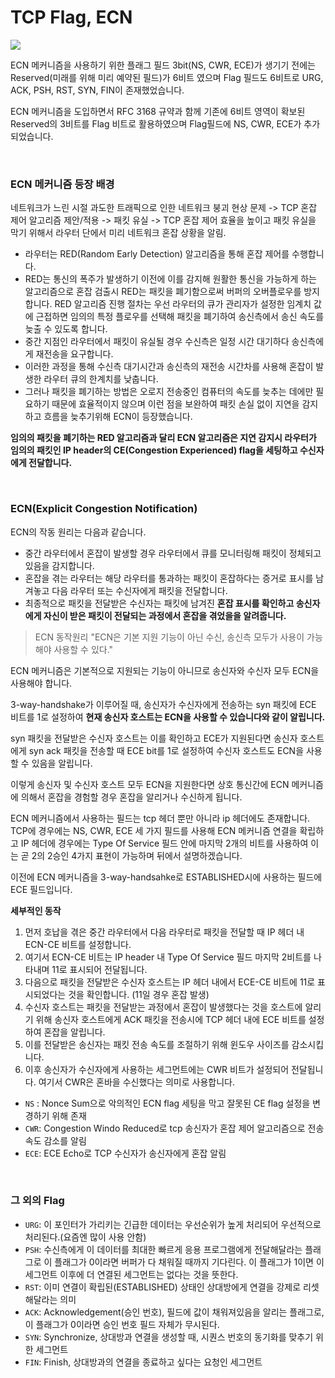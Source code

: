 # TCP Flag, ECN

![](https://postfiles.pstatic.net/MjAxOTA1MTVfMTkz/MDAxNTU3ODk4MjkyNzMw.ne0R09ZKfbH0hn5w3wvEcf-m469wWfBu8kSAnHdFI2sg.qT5Gl2BL0cBW_Soo2si9xWMaetDowy-Q5yT8OvWLNzMg.JPEG.ak0402/1.jpg?type=w773)


ECN 메커니즘을 사용하기 위한 플래그 필드 3bit(NS, CWR, ECE)가 생기기 전에는 Reserved(미래를 위해 미리 예약된 필드)가 6비트 였으며 Flag 필드도 6비트로 URG, ACK, PSH, RST, SYN, FIN이 존재했었습니다.

ECN 메커니즘을 도입하면서 RFC 3168 규약과 함께 기존에 6비트 영역이 확보된 Reserved의 3비트를 Flag 비트로 활용하였으며 Flag필드에 NS, CWR, ECE가 추가되었습니다.

<br>

### ECN 메커니즘 등장 배경

네트워크가 느린 시절 과도한 트래픽으로 인한 네트워크 붕괴 현상 문제 -> TCP 혼잡 제어 알고리즘 제안/적용 -> 패킷 유실 -> TCP 혼잡 제어 효율을 높이고 패킷 유실을 막기 위해서 라우터 단에서 미리 네트워크 혼잡 상황을 알림.

- 라우터는 RED(Random Early Detection) 알고리즘을 통해 혼잡 제어를 수행합니다.
- RED는 통신의 폭주가 발생하기 이전에 이를 감지해 원활한 통신을 가능하게 하는 알고리즘으로 혼잡 검출시 RED는 패킷을 폐기함으로써 버퍼의 오버플로우를 방지합니다. RED 알고리즘 진행 절차는 우선 라우터의 큐가 관리자가 설정한 임계치 값에 근접하면 임의의 특정 플로우를 선택해 패킷을 폐기하여 송신측에서 송신 속도를 늦출 수 있도록 합니다.
- 중간 지점인 라우터에서 패킷이 유실될 경우 수신측은 일정 시간 대기하다 송신측에게 재전송을 요구합니다.
- 이러한 과정을 통해 수신측 대기시간과 송신측의 재전송 시간차를 사용해 혼잡이 발생한 라우터 큐의 한계치를 낮춥니다.
- 그러나 패킷을 폐기하는 방법은 오로지 전송중인 컴퓨터의 속도를 늦추는 데에만 필요하기 때문에 효율적이지 않으며 이런 점을 보완하여 패킷 손실 없이 지연을 감지하고 흐름을 늦추기위해 ECN이 등장했습니다.

**임의의 패킷을 폐기하는 RED 알고리즘과 달리 ECN 알고리즘은 지연 감지시 라우터가 임의의 패킷인 IP header의 CE(Congestion Experienced) flag을 세팅하고 수신자에게 전달합니다.**

<br>

### ECN(Explicit Congestion Notification)

ECN의 작동 원리는 다음과 같습니다.
- 중간 라우터에서 혼잡이 발생할 경우 라우터에서 큐를 모니터링해 패킷이 정체되고 있음을 감지합니다.
- 혼잡을 겪는 라우터는 해당 라우터를 통과하는 패킷이 혼잡하다는 증거로 표시를 남겨놓고 다음 라우터 또는 수신자에게 패킷을 전달합니다.
- 최종적으로 패킷을 전달받은 수신자는 패킷에 남겨진 **혼잡 표시를 확인하고 송신자에게 자신이 받은 패킷이 전달되는 과정에서 혼잡을 겪었을을 알려줍니다.**

> ECN 동작원리 "ECN은 기본 지원 기능이 아닌 수신, 송신측 모두가 사용이 가능해야 사용할 수 있다."


ECN 메커니즘은 기본적으로 지원되는 기능이 아니므로 송신자와 수신자 모두 ECN을 사용해야 합니다.

3-way-handshake가 이루어질 때, 송신자가 수신자에게 전송하는 syn 패킷에 ECE 비트를 1로 설정하여 **현재 송신자 호스트는 ECN을 사용할 수 있습니다와 같이 알립니다.**

syn 패킷을 전달받은 수신자 호스트는 이를 확인하고 ECE가 지원된다면 송신자 호스트에게 syn ack 패킷을 전송할 때 ECE bit를 1로 설정하여 수신자 호스트도 ECN을 사용할 수 있음을 알립니다.

이렇게 송신자 및 수신자 호스트 모두 ECN을 지원한다면 상호 통신간에 ECN 메커니즘에 의해서 혼잡을 경험할 경우 혼잡을 알리거나 수신하게 됩니다.

ECN 메커니즘에서 사용하는 필드는 tcp 헤더 뿐만 아니라 ip 헤더에도 존재합니다. TCP에 경우에는 NS, CWR, ECE 세 가지 필드를 사용해 ECN 메커니즘 연결을 확립하고 IP 헤더에 경우에는 Type Of Service 필드 안에 마지막 2개의 비트를 사용하여 이는 곧 2의 2승인 4가지 표현이 가능하며 뒤에서 설명하겠습니다.

이전에 ECN 메커니즘을 3-way-handsahke로 ESTABLISHED시에 사용하는 필드에 ECE 필드입니다.


**세부적인 동작**
1. 먼저 호납을 겪은 중간 라우터에서 다음 라우터로 패킷을 전달할 때 IP 헤더 내 ECN-CE 비트를 설정합니다.
2. 여기서 ECN-CE 비트는 IP header 내 Type Of Service 필드 마지막 2비트를 나타내며 11로 표시되어 전달됩니다.
3. 다음으로 패킷을 전달받은 수신자 호스트는 IP 헤더 내에서 ECE-CE 비트에 11로 표시되었다는 것을 확인합니다. (11일 경우 혼잡 발생)
4. 수신자 호스트는 패킷을 전달받는 과정에서 혼잡이 발생했다는 것을 호스트에 알리기 위해 송신자 호스트에게 ACK 패킷을 전송시에 TCP 헤더 내에 ECE 비트를 설정하여 혼잡을 알립니다.
5. 이를 전달받은 송신자는 패킷 전송 속도를 조절하기 위해 윈도우 사이즈를 감소시킵니다.
6. 이후 송신자가 수신자에게 사용하는 세그먼트에는 CWR 비트가 설정되어 전달됩니다. 여기서 CWR은 혼바을 수신했다는 의미로 사용합니다.

- `NS` : Nonce Sum으로 악의적인 ECN flag 세팅을 막고 잘못된 CE flag 설정을 변경하기 위해 존재
- `CWR`: Congestion Windo Reduced로 tcp 송신자가 혼잡 제어 알고리즘으로 전송 속도 감소를 알림
- `ECE`: ECE Echo로 TCP 수신자가 송신자에게 혼잡 알림

<br>

### 그 외의 Flag

- `URG`: 이 포인터가 가리키는 긴급한 데이터는 우선순위가 높게 처리되어 우선적으로 처리된다.(요즘엔 많이 사용 안함)
- `PSH`: 수신측에게 이 데이터를 최대한 빠르게 응용 프로그램에게 전달해달라는 플래그로 이 플래그가 0이라면 버퍼가 다 채워질 때까지 기다린다. 이 플래그가 1이면 이 세그먼트 이후에 더 연결된 세그먼트는 없다는 것을 뜻한다.
- `RST`: 이미 연결이 확립된(ESTABLISHED) 상태인 상대방에게 연결을 강제로 리셋해달라는 의미
- `ACK`: Acknowledgement(승인 번호), 필드에 값이 채워져있음을 알리는 플래그로, 이 플래그가 0이라면 승인 번호 필드 자체가 무시된다.
- `SYN`: Synchronize, 상대방과 연결을 생성할 때, 시퀀스 번호의 동기화를 맞추기 위한 세그먼트
- `FIN`: Finish, 상대방과의 연결을 종료하고 싶다는 요청인 세그먼트